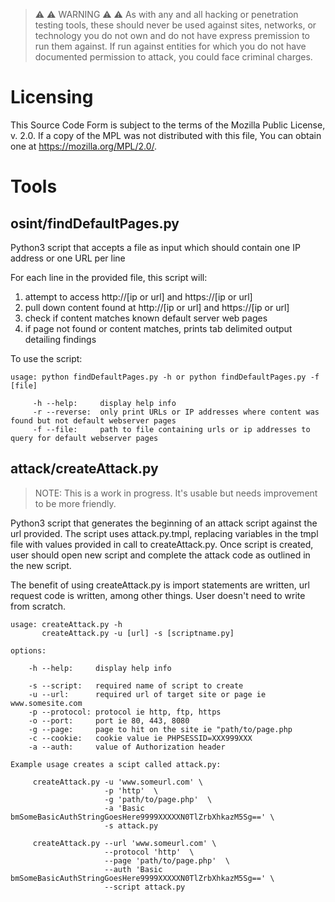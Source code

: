 > :warning: :warning: WARNING :warning: :warning: As with any and all hacking or penetration testing tools, these should never be used against sites, networks, or technology you do not own and do not have express premission to run them against. If run against entities for which you do not have documented permission to attack, you could face criminal charges. 

# Licensing

This Source Code Form is subject to the terms of the Mozilla Public
License, v. 2.0. If a copy of the MPL was not distributed with this
file, You can obtain one at https://mozilla.org/MPL/2.0/.

# Tools

## osint/findDefaultPages.py 

Python3 script that accepts a file as input which should contain one IP address or one URL per line

For each line in the provided file, this script will:

1. attempt to access http://[ip or url] and https://[ip or url]
2. pull down content found at http://[ip or url] and https://[ip or url]
3. check if content matches known default server web pages
4. if page not found or content matches, prints tab delimited output detailing findings 

To use the script:
```
usage: python findDefaultPages.py -h or python findDefaultPages.py -f [file]

     -h --help:     display help info
     -r --reverse:  only print URLs or IP addresses where content was found but not default webserver pages
     -f --file:     path to file containing urls or ip addresses to query for default webserver pages
```
## attack/createAttack.py

> NOTE: This is a work in progress. It's usable but needs improvement to be more friendly.

Python3 script that generates the beginning of an attack script against the url provided. The script uses attack.py.tmpl, replacing variables in the tmpl file with values provided in call to createAttack.py. Once script is created, user should open new script and complete the attack code as outlined in the new script. 

The benefit of using createAttack.py is import statements are written, url request code is written, among other things. User doesn't need to write from scratch.

```
usage: createAttack.py -h
       createAttack.py -u [url] -s [scriptname.py]

options:

    -h --help:     display help info

    -s --script:   required name of script to create
    -u --url:      required url of target site or page ie www.somesite.com
    -p --protocol: protocol ie http, ftp, https
    -o --port:     port ie 80, 443, 8080
    -g --page:     page to hit on the site ie "path/to/page.php
    -c --cookie:   cookie value ie PHPSESSID=XXX999XXX
    -a --auth:     value of Authorization header

Example usage creates a scipt called attack.py:

     createAttack.py -u 'www.someurl.com' \
                     -p 'http'  \
                     -g 'path/to/page.php'  \
                     -a 'Basic bmSomeBasicAuthStringGoesHere9999XXXXXN0TlZrbXhkazM5Sg==' \
                     -s attack.py

     createAttack.py --url 'www.someurl.com' \
                     --protocol 'http'  \
                     --page 'path/to/page.php'  \
                     --auth 'Basic bmSomeBasicAuthStringGoesHere9999XXXXXN0TlZrbXhkazM5Sg==' \
                     --script attack.py


```
